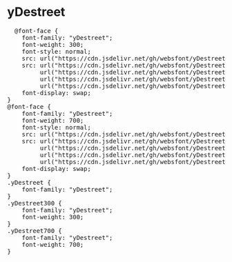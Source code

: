 # yDestreet

<pre>
  @font-face {
    font-family: "yDestreet";
    font-weight: 300;
    font-style: normal;
    src: url("https://cdn.jsdelivr.net/gh/websfont/yDestreet/yDestreet-Light.eot");
    src: url("https://cdn.jsdelivr.net/gh/websfont/yDestreet/yDestreet-Light.eot?#iefix") format("embedded-opentype"),
         url("https://cdn.jsdelivr.net/gh/websfont/yDestreet/yDestreet-Light.woff2") format("woff2"),
         url("https://cdn.jsdelivr.net/gh/websfont/yDestreet/yDestreet-Light.woff") format("woff"),
         url("https://cdn.jsdelivr.net/gh/websfont/yDestreet/yDestreet-Light.ttf") format("truetype");
    font-display: swap;
}
@font-face {
    font-family: "yDestreet";
    font-weight: 700;
    font-style: normal;
    src: url("https://cdn.jsdelivr.net/gh/websfont/yDestreet/yDestreet-Bold.eot");
    src: url("https://cdn.jsdelivr.net/gh/websfont/yDestreet/yDestreet-Bold.eot?#iefix") format("embedded-opentype"),
         url("https://cdn.jsdelivr.net/gh/websfont/yDestreet/yDestreet-Bold.woff2") format("woff2"),
         url("https://cdn.jsdelivr.net/gh/websfont/yDestreet/yDestreet-Bold.woff") format("woff"),
         url("https://cdn.jsdelivr.net/gh/websfont/yDestreet/yDestreet-Bold.ttf") format("truetype");
    font-display: swap;
}
.yDestreet {
    font-family: "yDestreet";
}
.yDestreet300 {
    font-family: "yDestreet";
    font-weight: 300;
}
.yDestreet700 {
    font-family: "yDestreet";
    font-weight: 700;
}
</pre>
